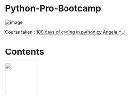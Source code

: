 # Python-Pro-Bootcamp

![image](https://user-images.githubusercontent.com/120945994/225547289-e1376db9-24d8-4b59-98c3-6ce118fb4417.png)

Course taken : [100 days of coding in python by Angela YU]()

# Contents
<img src="https://user-images.githubusercontent.com/120945994/225547943-e20b3e05-f1b7-4c15-b169-92bd7af8ceca.png" height="100px" width="100px">


